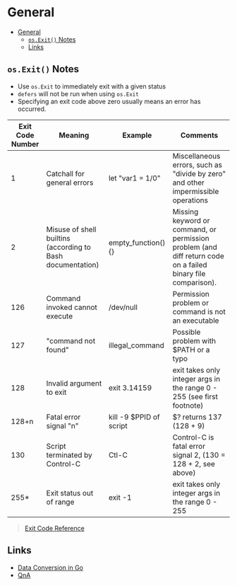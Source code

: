 # General

- [General](#general)
  - [`os.Exit()` Notes](#osexit-notes)
  - [Links](#links)

## `os.Exit()` Notes

- Use `os.Exit` to immediately exit with a given status
- `defers` will not be run when using `os.Exit`
- Specifying an exit code above zero usually means an error has occurred.

| Exit Code Number | Meaning                                                    | Example                 | Comments                                                                                                     |
| ---------------- | ---------------------------------------------------------- | ----------------------- | ------------------------------------------------------------------------------------------------------------ |
| 1                | Catchall for general errors                                | let "var1 = 1/0"        | Miscellaneous errors, such as "divide by zero" and other impermissible operations                            |
| 2                | Misuse of shell builtins (according to Bash documentation) | empty_function() {}     | Missing keyword or command, or permission problem (and diff return code on a failed binary file comparison). |
| 126              | Command invoked cannot execute                             | /dev/null               | Permission problem or command is not an executable                                                           |
| 127              | "command not found"                                        | illegal_command         | Possible problem with $PATH or a typo                                                                        |
| 128              | Invalid argument to exit                                   | exit 3.14159            | exit takes only integer args in the range 0 - 255 (see first footnote)                                       |
| 128+n            | Fatal error signal "n"                                     | kill -9 $PPID of script | $? returns 137 (128 + 9)                                                                                     |
| 130              | Script terminated by Control-C                             | Ctl-C                   | Control-C is fatal error signal 2, (130 = 128 + 2, see above)                                                |
| 255\*            | Exit status out of range                                   | exit -1                 | exit takes only integer args in the range 0 - 255                                                            |

> [Exit Code Reference](https://tldp.org/LDP/abs/html/exitcodes.html)

## Links

- [Data Conversion in Go](https://aasisodiya.github.io/go/golang-general/golang-data-types/)
- [QnA](https://aasisodiya.github.io/go/golang-general/golang-qna/)
